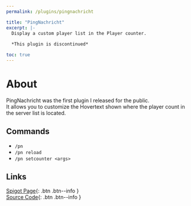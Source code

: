 ```yaml
---
permalink: /plugins/pingnachricht

title: "PingNachricht"
excerpt: |-
  Display a custom player list in the Player counter.
  
  *This plugin is discontinued*

toc: true
---
```


# About
PingNachricht was the first plugin I released for the public.  
It allows you to customize the Hovertext shown where the player count in the server list is located.

## Commands
- `/pn`
- `/pn reload`
- `/pn setcounter <args>`

## Links

[<i class="fas fa-faucet"></i> Spigot Page](https://www.spigotmc.org/resources/19918){: .btn .btn--info }  
[<i class="fab fa-github"></i> Source Code](https://github.com/Andre601/PingNachricht){: .btn .btn--info }